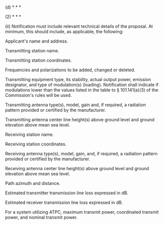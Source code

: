 (d) * * *

(2) * * *

(ii) Notification must include relevant technical details of the proposal. At minimum, this should include, as applicable, the following:

Applicant's name and address.

Transmitting station name.

Transmitting station coordinates.

Frequencies and polarizations to be added, changed or deleted.

Transmitting equipment type, its stability, actual output power, emission designator, and type of modulation(s) (loading). Notification shall indicate if modulations lower than the values listed in the table to § 101.141(a)(3) of the Commission's rules will be used.

Transmitting antenna type(s), model, gain and, if required, a radiation pattern provided or certified by the manufacturer.

Transmitting antenna center line height(s) above ground level and ground elevation above mean sea level.

Receiving station name.

Receiving station coordinates.

Receiving antenna type(s), model, gain, and, if required, a radiation pattern provided or certified by the manufacturer.

Receiving antenna center line height(s) above ground level and ground elevation above mean sea level.

Path azimuth and distance.

Estimated transmitter transmission line loss expressed in dB.

Estimated receiver transmission line loss expressed in dB.

For a system utilizing ATPC, maximum transmit power, coordinated transmit power, and nominal transmit power.

